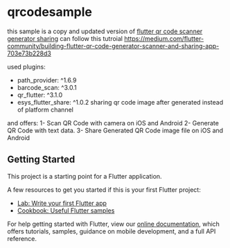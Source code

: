 # qrcodesample

this sample is a copy and updated version of [flutter qr code scanner generator sharing](https://github.com/alfianlosari/flutter_qr_code_scanner_generator_sharing)
can follow this tutroial https://medium.com/flutter-community/building-flutter-qr-code-generator-scanner-and-sharing-app-703e73b228d3

used plugins:
- path_provider: ^1.6.9
- barcode_scan: ^3.0.1
- qr_flutter: ^3.1.0
- esys_flutter_share: ^1.0.2
  sharing qr code image after generated instead of platform channel
  
and offers:
1- Scan QR Code with camera on iOS and Android
2- Generate QR Code with text data.
3- Share Generated QR Code image file on iOS and Android

## Getting Started

This project is a starting point for a Flutter application.

A few resources to get you started if this is your first Flutter project:

- [Lab: Write your first Flutter app](https://flutter.dev/docs/get-started/codelab)
- [Cookbook: Useful Flutter samples](https://flutter.dev/docs/cookbook)

For help getting started with Flutter, view our
[online documentation](https://flutter.dev/docs), which offers tutorials,
samples, guidance on mobile development, and a full API reference.
